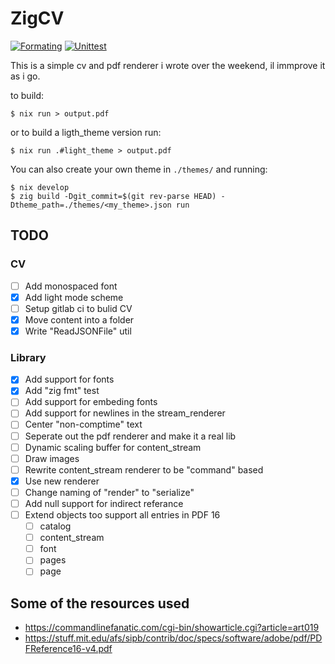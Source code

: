 # ZigCV

[![Formating](https://github.com/Miniwoffer/zigcv/actions/workflows/format.yml/badge.svg)](https://github.com/Miniwoffer/zigcv/actions/workflows/format.yml)
[![Unittest](https://github.com/Miniwoffer/zigcv/actions/workflows/unittest.yml/badge.svg)](https://github.com/Miniwoffer/zigcv/actions/workflows/unittest.yml)

This is a simple cv and pdf renderer i wrote over the weekend, il immprove it as i go.

to build:
```
$ nix run > output.pdf
```
or to build a ligth_theme version run:
```
$ nix run .#light_theme > output.pdf
```
You can also create your own theme in `./themes/` and running:
```
$ nix develop
$ zig build -Dgit_commit=$(git rev-parse HEAD) -Dtheme_path=./themes/<my_theme>.json run
```

## TODO
### CV
 - [ ] Add monospaced font
 - [X] Add light mode scheme
 - [ ] Setup gitlab ci to bulid CV
 - [X] Move content into a folder
 - [X] Write "ReadJSONFile" util
### Library
 - [X] Add support for fonts
 - [X] Add "zig fmt" test
 - [ ] Add support for embeding fonts
 - [ ] Add support for newlines in the stream_renderer
 - [ ] Center "non-comptime" text
 - [ ] Seperate out the pdf renderer and make it a real lib
 - [ ] Dynamic scaling buffer for content_stream
 - [ ] Draw images
 - [ ] Rewrite content_stream renderer to be "command" based
 - [X] Use new renderer
 - [ ] Change naming of "render" to "serialize"
 - [ ] Add null support for indirect referance
 - [ ] Extend objects too support all entries in PDF 16
   - [ ] catalog
   - [ ] content_stream
   - [ ] font
   - [ ] pages
   - [ ] page

## Some of the resources used
 - https://commandlinefanatic.com/cgi-bin/showarticle.cgi?article=art019
 - https://stuff.mit.edu/afs/sipb/contrib/doc/specs/software/adobe/pdf/PDFReference16-v4.pdf
